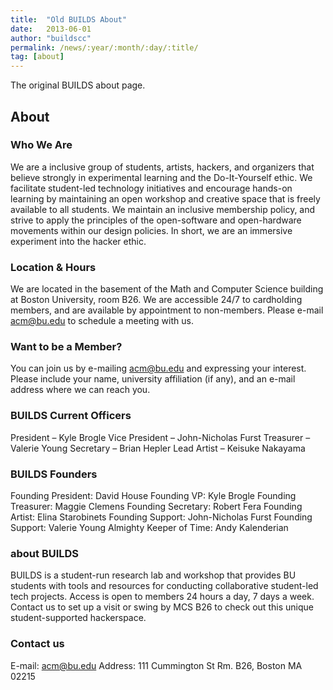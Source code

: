 ```yaml
---
title:  "Old BUILDS About"
date:   2013-06-01
author: "buildscc"
permalink: /news/:year/:month/:day/:title/
tag: [about]
---
```


The original BUILDS about page.

## About

### Who We Are

We are a inclusive group of students, artists, hackers, and organizers that believe strongly in experimental learning and the Do-It-Yourself ethic. We facilitate student-led technology initiatives and encourage hands-on learning by maintaining an open workshop and creative space that is freely available to all students. We maintain an inclusive membership policy, and strive to apply the principles of the open-software and open-hardware movements within our design policies. In short, we are an immersive experiment into the hacker ethic.

### Location & Hours

We are located in the basement of the Math and Computer Science building at Boston University, room B26. We are accessible 24/7 to cardholding members, and are available by appointment to non-members. Please e-mail acm@bu.edu to schedule a meeting with us.

### Want to be a Member?

You can join us by e-mailing acm@bu.edu and expressing your interest. Please include your name, university affiliation (if any), and an e-mail address where we can reach you.

### BUILDS Current Officers

President – Kyle Brogle
Vice President – John-Nicholas Furst
Treasurer – Valerie Young
Secretary – Brian Hepler
Lead Artist – Keisuke Nakayama

### BUILDS Founders
Founding President: David House
Founding VP: Kyle Brogle
Founding Treasurer: Maggie Clemens
Founding Secretary: Robert Fera
Founding Artist: Elina Starobinets
Founding Support: John-Nicholas Furst
Founding Support: Valerie Young
Almighty Keeper of Time: Andy Kalenderian

### about BUILDS

BUILDS is a student-run research lab and workshop that provides BU students with tools and resources for conducting collaborative student-led tech projects. Access is open to members 24 hours a day, 7 days a week. Contact us to set up a visit or swing by MCS B26 to check out this unique student-supported hackerspace.

### Contact us

E-mail: acm@bu.edu 
Address: 111 Cummington St Rm. B26, Boston MA 02215